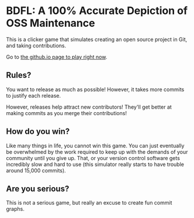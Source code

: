 BDFL: A 100% Accurate Depiction of OSS Maintenance
==================================================

This is a clicker game that simulates creating an open source project
in Git, and taking contributions.

Go to [the github.io page to play right now](https://derrickstolee.github.io/bdfl).

Rules?
------

You want to release as much as possible! However, it takes more commits to justify
each release.

However, releases help attract new contributors! They'll get better at making commits
as you merge their contributions!

How do you win?
---------------

Like many things in life, you cannot win this game. You can just eventually be
overwhelmed by the work required to keep up with the demands of your community
until you give up. That, or your version control software gets incredibly slow
and hard to use (this simulator really starts to have trouble around 15,000 commits).

Are you serious?
----------------

This is not a serious game, but really an excuse to create fun commit graphs.